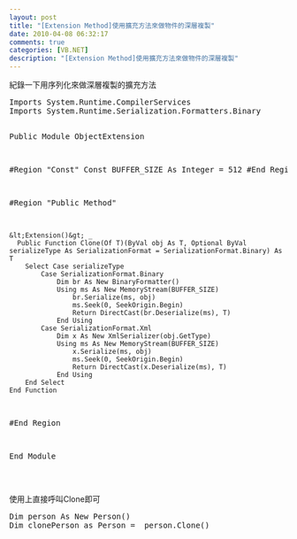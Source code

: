 ```yaml
---
layout: post
title: "[Extension Method]使用擴充方法來做物件的深層複製"
date: 2010-04-08 06:32:17
comments: true
categories: [VB.NET]
description: "[Extension Method]使用擴充方法來做物件的深層複製"
---
```

<p>紀錄一下用序列化來做深層複製的擴充方法</p>  <p>   </p><div style="padding-bottom: 0px; margin: 0px; padding-left: 0px; padding-right: 0px; display: inline; float: none; padding-top: 0px" id="scid:812469c5-0cb0-4c63-8c15-c81123a09de7:17caeb0f-cab6-4674-b0d8-1884f1375eec" class="wlWriterEditableSmartContent"><pre name="code" class="vb">Imports System.Runtime.CompilerServices
Imports System.Runtime.Serialization.Formatters.Binary

Public Module ObjectExtension

#Region "Const"
    Const BUFFER_SIZE As Integer = 512
#End Region

#Region "Public Method"

    &lt;Extension()&gt; _
      Public Function Clone(Of T)(ByVal obj As T, Optional ByVal serializeType As SerializationFormat = SerializationFormat.Binary) As T
        Select Case serializeType
            Case SerializationFormat.Binary
                Dim br As New BinaryFormatter()
                Using ms As New MemoryStream(BUFFER_SIZE)
                    br.Serialize(ms, obj)
                    ms.Seek(0, SeekOrigin.Begin)
                    Return DirectCast(br.Deserialize(ms), T)
                End Using
            Case SerializationFormat.Xml
                Dim x As New XmlSerializer(obj.GetType)
                Using ms As New MemoryStream(BUFFER_SIZE)
                    x.Serialize(ms, obj)
                    ms.Seek(0, SeekOrigin.Begin)
                    Return DirectCast(x.Deserialize(ms), T)
                End Using
        End Select
    End Function

#End Region

End Module</pre></div>


<p> </p>

<p>使用上直接呼叫Clone即可 </p>

<div style="padding-bottom: 0px; margin: 0px; padding-left: 0px; padding-right: 0px; display: inline; float: none; padding-top: 0px" id="scid:812469c5-0cb0-4c63-8c15-c81123a09de7:b0bf29f8-8890-44b1-8f6d-f7c9d100d42a" class="wlWriterEditableSmartContent"><pre name="code" class="vb">Dim person As New Person()
Dim clonePerson as Person =  person.Clone()</pre></div>